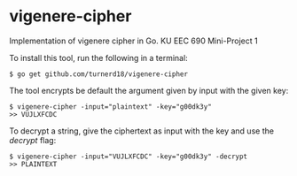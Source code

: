 vigenere-cipher
===============

Implementation of vigenere cipher in Go. KU EEC 690 Mini-Project 1

To install this tool, run the following in a terminal:

	$ go get github.com/turnerd18/vigenere-cipher

The tool encrypts be default the argument given by input with the given key:

	$ vigenere-cipher -input="plaintext" -key="g00dk3y"
	>> VUJLXFCDC

To decrypt a string, give the ciphertext as input with the key and use the *decrypt* flag:

	$ vigenere-cipher -input="VUJLXFCDC" -key="g00dk3y" -decrypt
	>> PLAINTEXT
